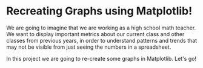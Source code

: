# Recreating Graphs using Matplotlib!

We are going to imagine that we are working as a high school math teacher. We want to display important metrics about our current class and other classes from previous years, in order to understand patterns and trends that may not be visible from just seeing the numbers in a spreadsheet. 

In this project we are going to re-create some graphs in Matplotlib. Let's go! 
